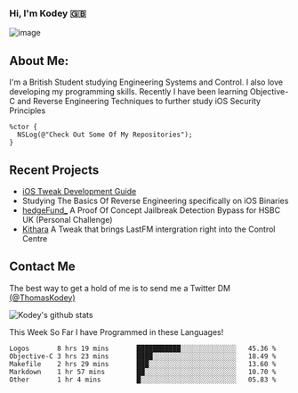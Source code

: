 ### Hi, I'm Kodey 🇬🇧
![image](https://kodeycodesstuff.tech/memoji.jpg)

## About Me:
I'm a British Student studying Engineering Systems and Control. I also love developing my programming skills.
Recently I have been learning Objective-C and Reverse Engineering Techniques to further study iOS Security Principles

```objc
%ctor {
  NSLog(@"Check Out Some Of My Repositories");  
}
```

## Recent Projects
- [iOS Tweak Development Guide](https://kodeycodesstuff.tech/guide)
- Studying The Basics Of Reverse Engineering specifically on iOS Binaries
- [hedgeFund_](https://github.com/KodeyThomas/hedgeFund) A Proof Of Concept Jailbreak Detection Bypass for HSBC UK (Personal Challenge)
- [Kithara](https://github.com/KodeyThomas/Kithara) A Tweak that brings LastFM intergration right into the Control Centre

## Contact Me
The best way to get a hold of me is to send me a Twitter DM [(@ThomasKodey)](https://twitter.com/ThomasKodey)

![Kodey's github stats](https://githubstats.kodeythomas.vercel.app/api?username=KodeyThomas)

This Week So Far I have Programmed in these Languages!
<!--START_SECTION:waka-->
```text
Logos       8 hrs 19 mins       ███████████░░░░░░░░░░░░░░   45.36 % 
Objective-C 3 hrs 23 mins       ████░░░░░░░░░░░░░░░░░░░░░   18.49 % 
Makefile    2 hrs 29 mins       ███░░░░░░░░░░░░░░░░░░░░░░   13.60 % 
Markdown    1 hr 57 mins        ██░░░░░░░░░░░░░░░░░░░░░░░   10.70 % 
Other       1 hr 4 mins         █░░░░░░░░░░░░░░░░░░░░░░░░   05.83 %
```
<!--END_SECTION:waka-->
